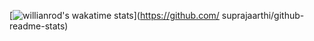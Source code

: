 
[![willianrod's wakatime stats](https://github-readme-stats.vercel.app/api/wakatime?username=willianrod)](https://github.com/
suprajaarthi/github-readme-stats)

